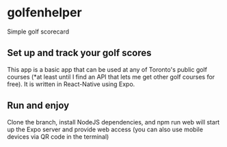 # golfenhelper
Simple golf scorecard


## Set up and track your golf scores

This app is a basic app that can be used at any of Toronto's public golf courses (*at least until I find an API that lets me get other golf courses for free). It is written in React-Native using Expo.

## Run and enjoy

Clone the branch, install NodeJS dependencies, and npm run web will start up the Expo server and provide web access (you can also use mobile devices via QR code in the terminal)




